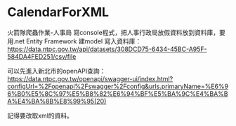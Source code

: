 # CalendarForXML
火箭隊爬蟲作業-人事局
寫console程式，把人事行政局放假資料放到資料庫，要用.net Entity Framework 建model 寫入資料庫：
https://data.ntpc.gov.tw/api/datasets/308DCD75-6434-45BC-A95F-584DA4FED251/csv/file

可以先進入新北市的openAPI查詢：
https://data.ntpc.gov.tw/openapi/swagger-ui/index.html?configUrl=%2Fopenapi%2Fswagger%2Fconfig&urls.primaryName=%E6%96%B0%E5%8C%97%E5%B8%82%E6%94%BF%E5%BA%9C%E4%BA%BA%E4%BA%8B%E8%99%95(20)

記得要改取xml的資料。
